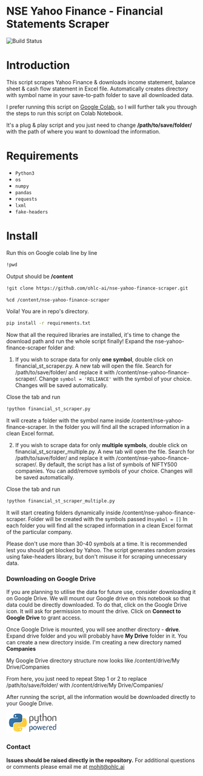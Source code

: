 # NSE Yahoo Finance - Financial Statements Scraper


![Build Status](https://travis-ci.org/joemccann/dillinger.svg?branch=master)



# Introduction

This script scrapes Yahoo Finance & downloads income statement, balance sheet & cash flow statement in Excel file. Automatically creates directory with symbol name in your save-to-path folder to save all downloaded data.

I prefer running this script on [Google Colab](https://colab.research.google.com/), so I will further talk you through the steps to run this script on Colab Notebook.

It's a plug & play script and you just need to change **/path/to/save/folder/** with the path of where you want to download the information.

# Requirements
- `Python3`
- `os`
- `numpy`
- `pandas`
- `requests`
- `lxml`
- `fake-headers`

# Install
Run this on Google colab line by line
```bash
!pwd
```
Output should be **/content**
```bash
!git clone https://github.com/ohlc-ai/nse-yahoo-finance-scraper.git
```
```bash
%cd /content/nse-yahoo-finance-scraper
```
Voila! You are in repo's directory.

```bash
pip install -r requirements.txt
```
Now that all the required libraries are installed, it's time to change the download path and run the whole script finally! Expand the nse-yahoo-finance-scraper folder and:

1. If you wish to scrape data for only **one symbol**, double click on financial_st_scraper.py. A new tab will open the file. Search for /path/to/save/folder/ and replace it with /content/nse-yahoo-finance-scraper/. Change `symbol = 'RELIANCE'` with the symbol of your choice. Changes will be saved automatically.

Close the tab and run
```bash
!python financial_st_scraper.py
```
It will create a folder with the symbol name inside /content/nse-yahoo-finance-scraper. In the folder you will find all the scraped information in a clean Excel format.

2. If you wish to scrape data for only **multiple symbols**, double click on financial_st_scraper_multiple.py. A new tab will open the file. Search for /path/to/save/folder/ and replace it with /content/nse-yahoo-finance-scraper/.
By default, the script has a list of symbols of NIFTY500 companies. You can add/remove symbols of your choice. Changes will be saved automatically.

Close the tab and run
```bash
!python financial_st_scraper_multiple.py
```
It will start creating folders dynamically inside /content/nse-yahoo-finance-scraper. Folder will be created with the symbols passed in`symbol = []` In each folder you will find all the scraped information in a clean Excel format of the particular company.

Please don't use more than 30-40 symbols at a time. It is recommended lest you should get blocked by Yahoo. The script generates random proxies using fake-headers library, but don't misuse it for scraping unnecessary data.

### Downloading on Google Drive
If you are planning to utilise the data for future use, consider downloading it on Google Drive. We will mount our Google drive on this notebook so that data could be directly downloaded. To do that, click on the Google Drive icon. It will ask for permission to mount the drive. Click on **Connect to Google Drive** to grant access.

Once Google Drive is mounted, you will see another directory - **drive**. Expand drive folder and you will probably have **My Drive** folder in it. You can create a new directory inside. I'm creating a new directory named **Companies**

My Google Drive directory structure now looks like /content/drive/My Drive/Companies

From here, you just need to repeat Step 1 or 2 to replace /path/to/save/folder/ with /content/drive/My Drive/Companies/

After running the script, all the information would be downloaded directly to your Google Drive.



![Powered by Python](https://raw.githubusercontent.com/willtheorangeguy/Python-Logo-Widgets/master/pythonpoweredlengthgif.gif)

### Contact

**Issues should be raised directly in the repository.** For additional questions or comments please email me at mohit@ohlc.ai
